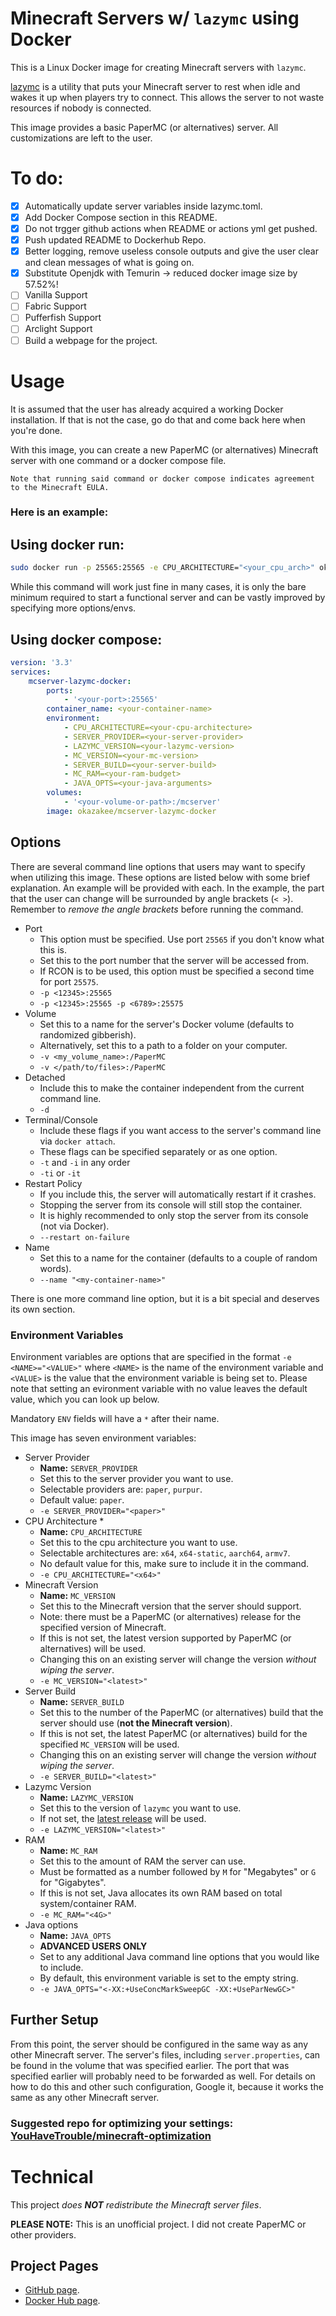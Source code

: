 # Minecraft Servers w/ `lazymc` using Docker
This is a Linux Docker image for creating Minecraft servers with `lazymc`.

[lazymc](https://github.com/timvisee/lazymc) is a utility that puts your Minecraft server to rest when idle and wakes it up when players try to connect. This allows the server to not waste resources if nobody is connected.

This image provides a basic PaperMC (or alternatives) server. All customizations are left to the user.

# To do:
- [x] Automatically update server variables inside lazymc.toml.
- [x] Add Docker Compose section in this README.
- [x] Do not trgger github actions when README or actions yml get pushed.
- [x] Push updated README to Dockerhub Repo.
- [x] Better logging, remove useless console outputs and give the user clear and clean messages of what is going on.
- [x] Substitute Openjdk with Temurin -> reduced docker image size by 57.52%!
- [ ] Vanilla Support
- [ ] Fabric Support
- [ ] Pufferfish Support
- [ ] Arclight Support
- [ ] Build a webpage for the project.

# Usage
It is assumed that the user has already acquired a working Docker installation. If that is not the case, go do that and come back here when you're done.

With this image, you can create a new PaperMC (or alternatives) Minecraft server with one command or a docker compose file.

`Note that running said command or docker compose indicates agreement to the Minecraft EULA.`

### Here is an example:

## Using docker run:
```bash
sudo docker run -p 25565:25565 -e CPU_ARCHITECTURE="<your_cpu_arch>" okazakee/mcserver-lazymc-docker
```
While this command will work just fine in many cases, it is only the bare minimum required to start a functional server and can be vastly improved by specifying more options/envs.

## Using docker compose:

```yaml
version: '3.3'
services:
    mcserver-lazymc-docker:
        ports:
            - '<your-port>:25565'
        container_name: <your-container-name>
        environment:
            - CPU_ARCHITECTURE=<your-cpu-architecture>
            - SERVER_PROVIDER=<your-server-provider>
            - LAZYMC_VERSION=<your-lazymc-version>
            - MC_VERSION=<your-mc-version>
            - SERVER_BUILD=<your-server-build>
            - MC_RAM=<your-ram-budget>
            - JAVA_OPTS=<your-java-arguments>
        volumes:
            - '<your-volume-or-path>:/mcserver'
        image: okazakee/mcserver-lazymc-docker
```


## Options
There are several command line options that users may want to specify when utilizing this image. These options are listed below with some brief explanation. An example will be provided with each. In the example, the part that the user can change will be surrounded by angle brackets (`< >`). Remember to *remove the angle brackets* before running the command.
- Port
  - This option must be specified. Use port `25565` if you don't know what this is.
  - Set this to the port number that the server will be accessed from.
  - If RCON is to be used, this option must be specified a second time for port `25575`.
  - `-p <12345>:25565`
  - `-p <12345>:25565 -p <6789>:25575`
- Volume
  - Set this to a name for the server's Docker volume (defaults to randomized gibberish).
  - Alternatively, set this to a path to a folder on your computer.
  - `-v <my_volume_name>:/PaperMC`
  - `-v </path/to/files>:/PaperMC`
- Detached
  - Include this to make the container independent from the current command line.
  - `-d`
- Terminal/Console
  - Include these flags if you want access to the server's command line via `docker attach`.
  - These flags can be specified separately or as one option.
  - `-t` and `-i` in any order
  - `-ti` or `-it`
- Restart Policy
  - If you include this, the server will automatically restart if it crashes.
  - Stopping the server from its console will still stop the container.
  - It is highly recommended to only stop the server from its console (not via Docker).
  - `--restart on-failure`
- Name
  - Set this to a name for the container (defaults to a couple of random words).
  - `--name "<my-container-name>"`

There is one more command line option, but it is a bit special and deserves its own section.
### Environment Variables
Environment variables are options that are specified in the format `-e <NAME>="<VALUE>"` where `<NAME>` is the name of the environment variable and `<VALUE>` is the value that the environment variable is being set to. Please note that setting an evironment variable with no value leaves the default value, which you can look up below.

Mandatory `ENV` fields will have a `*` after their name.

This image has seven environment variables:
- Server Provider
  - **Name:** `SERVER_PROVIDER`
  - Set this to the server provider you want to use.
  - Selectable providers are: `paper`, `purpur`.
  - Default value: `paper`.
  - `-e SERVER_PROVIDER="<paper>"`
- CPU Architecture *
  - **Name:** `CPU_ARCHITECTURE`
  - Set this to the cpu architecture you want to use.
  - Selectable architectures are: `x64`, `x64-static`, `aarch64`, `armv7`.
  - No default value for this, make sure to include it in the command.
  - `-e CPU_ARCHITECTURE="<x64>"`
- Minecraft Version
  - **Name:** `MC_VERSION`
  - Set this to the Minecraft version that the server should support.
  - Note: there must be a PaperMC (or alternatives) release for the specified version of Minecraft.
  - If this is not set, the latest version supported by PaperMC (or alternatives) will be used.
  - Changing this on an existing server will change the version *without wiping the server*.
  - `-e MC_VERSION="<latest>"`
- Server Build
  - **Name:** `SERVER_BUILD`
  - Set this to the number of the PaperMC (or alternatives) build that the server should use (**not the Minecraft version**).
  - If this is not set, the latest PaperMC (or alternatives) build for the specified `MC_VERSION` will be used.
  - Changing this on an existing server will change the version *without wiping the server*.
  - `-e SERVER_BUILD="<latest>"`
- Lazymc Version
  - **Name:** `LAZYMC_VERSION`
  - Set this to the version of `lazymc` you want to use.
  - If not set, the [latest release](https://github.com/timvisee/lazymc/releases/latest) will be used.
  - `-e LAZYMC_VERSION="<latest>"`
- RAM
  - **Name:** `MC_RAM`
  - Set this to the amount of RAM the server can use.
  - Must be formatted as a number followed by `M` for "Megabytes" or `G` for "Gigabytes".
  - If this is not set, Java allocates its own RAM based on total system/container RAM.
  - `-e MC_RAM="<4G>"`
- Java options
  - **Name:** `JAVA_OPTS`
  - **ADVANCED USERS ONLY**
  - Set to any additional Java command line options that you would like to include.
  - By default, this environment variable is set to the empty string.
  - `-e JAVA_OPTS="<-XX:+UseConcMarkSweepGC -XX:+UseParNewGC>"`

## Further Setup
From this point, the server should be configured in the same way as any other Minecraft server. The server's files, including `server.properties`, can be found in the volume that was specified earlier. The port that was specified earlier will probably need to be forwarded as well. For details on how to do this and other such configuration, Google it, because it works the same as any other Minecraft server.
### Suggested repo for optimizing your settings: [YouHaveTrouble/minecraft-optimization](https://github.com/YouHaveTrouble/minecraft-optimization)


# Technical
This project *does **NOT** redistribute the Minecraft server files*.

**PLEASE NOTE:** This is an unofficial project. I did not create PaperMC or other providers.

## Project Pages
- [GitHub page](https://github.com/okazakee/mcserver-lazymc-docker).
- [Docker Hub page](https://hub.docker.com/r/okazakee/mcserver-lazymc-docker).